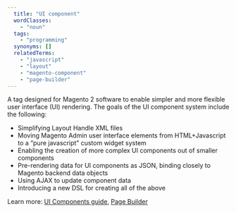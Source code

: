 ```yaml
---
  title: "UI component"
  wordClasses:
    - "noun"
  tags:
    - "programming"
  synonyms: []
  relatedTerms:
    - "javascript"
    - "layout"
    - "magento-component"
    - "page-builder"
---
```

A tag designed for Magento 2 software to enable simpler and more flexible user interface (UI) rendering.
The goals of the UI component system include the following:

* Simplifying Layout Handle XML files
* Moving Magento Admin user interface elements from HTML+Javascript to a “pure javascript” custom widget system
* Enabling the creation of more complex UI components out of smaller components
* Pre-rendering data for UI components as JSON, binding closely to Magento backend data objects
* Using AJAX to update component data
* Introducing a new DSL for creating all of the above

Learn more: [UI Components guide](https://devdocs.magento.com/guides/v2.3/ui_comp_guide/bk-ui_comps.html), [Page Builder](https://docs.magento.com/m2/ee/user_guide/cms/page-builder.html)
